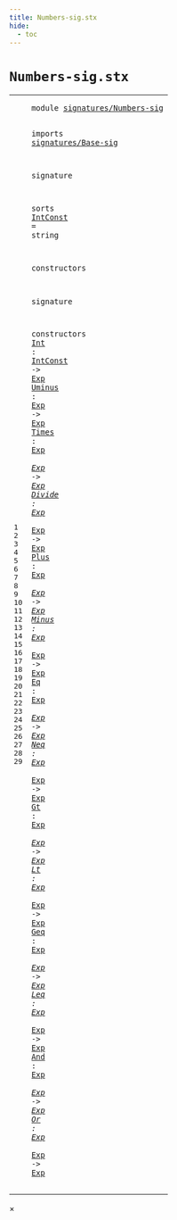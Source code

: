 ```yaml
---
title: Numbers-sig.stx
hide:
  - toc
---
```


# `Numbers-sig.stx`



[pdmosses/metaborg-tiger/org.metaborg.lang.tiger.statix/src-gen/statix/signatures/Numbers-sig.stx]: https://github.com/pdmosses/metaborg-tiger/blob/master/org.metaborg.lang.tiger.statix/src-gen/statix/signatures/Numbers-sig.stx "The source file on GitHub"

<div class="stx"><table class="highlighttable"><tbody><tr><td class="linenos"><div class="linenodiv"><pre><span></span>1
2
3
4
5
6
7
8
9
10
11
12
13
14
15
16
17
18
19
20
21
22
23
24
25
26
27
28
29
</pre></div></td>
<td class="code"><pre><code><span class="keyword">module</span> <a href="../Tiger-sig.stx/#signatures/Numbers-sig_11_3" id="signatures/Numbers-sig_1_8" title="a definition with a single reference"><span class="token sort_Id">signatures/Numbers-sig</span></a>

<span class="keyword">imports</span>
  <a href="../Base-sig.stx/#signatures/Base-sig_1_8" id="signatures/Base-sig_4_3" title="a reference to a single-file definition"><span class="token sort_Id">signatures/Base-sig</span></a>

<span class="keyword">signature</span>

  <span class="keyword">sorts</span>
    <span class="cons_SortAlias"><a href="#IntConst_16_11" id="IntConst_9_5" title="a definition with a single reference"><span class="token sort_Id">IntConst</span></a> <span class="operator">=</span> <span class="cons_StringSort"><span class="keyword">string</span></span></span>

  <span class="keyword">constructors</span>

<span class="keyword">signature</span>

  <span class="keyword">constructors</span>
    <span class="cons_OpDecl"><a href="../../../../trans/static-semantics.stx/#Int_366_16" id="Int_16_5" title="a definition with a single reference"><span class="token sort_Id">Int</span></a> <span class="operator">:</span> <span class="cons_SimpleSort"><a href="#IntConst_9_5" id="IntConst_16_11" title="a reference to a single-file definition"><span class="token sort_Id">IntConst</span></a></span> <span class="operator">-&gt;</span> <span class="cons_SimpleSort"><a href="../Base-sig.stx/#Exp_9_5" id="Exp_16_23" title="a reference to a single-file definition"><span class="token sort_Id">Exp</span></a></span></span>
    <span class="cons_OpDecl"><a href="../../../../trans/static-semantics.stx/#Uminus_371_16" id="Uminus_17_5" title="a definition with a single reference"><span class="token sort_Id">Uminus</span></a> <span class="operator">:</span> <span class="cons_SimpleSort"><a href="../Base-sig.stx/#Exp_9_5" id="Exp_17_14" title="a reference to a single-file definition"><span class="token sort_Id">Exp</span></a></span> <span class="operator">-&gt;</span> <span class="cons_SimpleSort"><a href="../Base-sig.stx/#Exp_9_5" id="Exp_17_21" title="a reference to a single-file definition"><span class="token sort_Id">Exp</span></a></span></span>
    <span class="cons_OpDecl"><a href="../../../../trans/static-semantics.stx/#Times_378_16" id="Times_18_5" title="a definition with a single reference"><span class="token sort_Id">Times</span></a> <span class="operator">:</span> <span class="cons_SimpleSort"><a href="../Base-sig.stx/#Exp_9_5" id="Exp_18_13" title="a reference to a single-file definition"><span class="token sort_Id">Exp</span></a></span> <span class="operator">*</span> <span class="cons_SimpleSort"><a href="../Base-sig.stx/#Exp_9_5" id="Exp_18_19" title="a reference to a single-file definition"><span class="token sort_Id">Exp</span></a></span> <span class="operator">-&gt;</span> <span class="cons_SimpleSort"><a href="../Base-sig.stx/#Exp_9_5" id="Exp_18_26" title="a reference to a single-file definition"><span class="token sort_Id">Exp</span></a></span></span>
    <span class="cons_OpDecl"><a href="../../../../trans/static-semantics.stx/#Divide_374_16" id="Divide_19_5" title="a definition with a single reference"><span class="token sort_Id">Divide</span></a> <span class="operator">:</span> <span class="cons_SimpleSort"><a href="../Base-sig.stx/#Exp_9_5" id="Exp_19_14" title="a reference to a single-file definition"><span class="token sort_Id">Exp</span></a></span> <span class="operator">*</span> <span class="cons_SimpleSort"><a href="../Base-sig.stx/#Exp_9_5" id="Exp_19_20" title="a reference to a single-file definition"><span class="token sort_Id">Exp</span></a></span> <span class="operator">-&gt;</span> <span class="cons_SimpleSort"><a href="../Base-sig.stx/#Exp_9_5" id="Exp_19_27" title="a reference to a single-file definition"><span class="token sort_Id">Exp</span></a></span></span>
    <span class="cons_OpDecl"><a href="../../../../trans/static-semantics.stx/#Plus_386_16" id="Plus_20_5" title="a definition with a single reference"><span class="token sort_Id">Plus</span></a> <span class="operator">:</span> <span class="cons_SimpleSort"><a href="../Base-sig.stx/#Exp_9_5" id="Exp_20_12" title="a reference to a single-file definition"><span class="token sort_Id">Exp</span></a></span> <span class="operator">*</span> <span class="cons_SimpleSort"><a href="../Base-sig.stx/#Exp_9_5" id="Exp_20_18" title="a reference to a single-file definition"><span class="token sort_Id">Exp</span></a></span> <span class="operator">-&gt;</span> <span class="cons_SimpleSort"><a href="../Base-sig.stx/#Exp_9_5" id="Exp_20_25" title="a reference to a single-file definition"><span class="token sort_Id">Exp</span></a></span></span>
    <span class="cons_OpDecl"><a href="../../../../trans/static-semantics.stx/#Minus_382_16" id="Minus_21_5" title="a definition with a single reference"><span class="token sort_Id">Minus</span></a> <span class="operator">:</span> <span class="cons_SimpleSort"><a href="../Base-sig.stx/#Exp_9_5" id="Exp_21_13" title="a reference to a single-file definition"><span class="token sort_Id">Exp</span></a></span> <span class="operator">*</span> <span class="cons_SimpleSort"><a href="../Base-sig.stx/#Exp_9_5" id="Exp_21_19" title="a reference to a single-file definition"><span class="token sort_Id">Exp</span></a></span> <span class="operator">-&gt;</span> <span class="cons_SimpleSort"><a href="../Base-sig.stx/#Exp_9_5" id="Exp_21_26" title="a reference to a single-file definition"><span class="token sort_Id">Exp</span></a></span></span>
    <span class="cons_OpDecl"><a href="../../../../trans/static-semantics.stx/#Eq_390_16" id="Eq_22_5" title="a definition with a single reference"><span class="token sort_Id">Eq</span></a> <span class="operator">:</span> <span class="cons_SimpleSort"><a href="../Base-sig.stx/#Exp_9_5" id="Exp_22_10" title="a reference to a single-file definition"><span class="token sort_Id">Exp</span></a></span> <span class="operator">*</span> <span class="cons_SimpleSort"><a href="../Base-sig.stx/#Exp_9_5" id="Exp_22_16" title="a reference to a single-file definition"><span class="token sort_Id">Exp</span></a></span> <span class="operator">-&gt;</span> <span class="cons_SimpleSort"><a href="../Base-sig.stx/#Exp_9_5" id="Exp_22_23" title="a reference to a single-file definition"><span class="token sort_Id">Exp</span></a></span></span>
    <span class="cons_OpDecl"><a href="../../../../trans/static-semantics.stx/#Neq_396_16" id="Neq_23_5" title="a definition with a single reference"><span class="token sort_Id">Neq</span></a> <span class="operator">:</span> <span class="cons_SimpleSort"><a href="../Base-sig.stx/#Exp_9_5" id="Exp_23_11" title="a reference to a single-file definition"><span class="token sort_Id">Exp</span></a></span> <span class="operator">*</span> <span class="cons_SimpleSort"><a href="../Base-sig.stx/#Exp_9_5" id="Exp_23_17" title="a reference to a single-file definition"><span class="token sort_Id">Exp</span></a></span> <span class="operator">-&gt;</span> <span class="cons_SimpleSort"><a href="../Base-sig.stx/#Exp_9_5" id="Exp_23_24" title="a reference to a single-file definition"><span class="token sort_Id">Exp</span></a></span></span>
    <span class="cons_OpDecl"><a href="../../../../trans/static-semantics.stx/#Gt_402_16" id="Gt_24_5" title="a definition with a single reference"><span class="token sort_Id">Gt</span></a> <span class="operator">:</span> <span class="cons_SimpleSort"><a href="../Base-sig.stx/#Exp_9_5" id="Exp_24_10" title="a reference to a single-file definition"><span class="token sort_Id">Exp</span></a></span> <span class="operator">*</span> <span class="cons_SimpleSort"><a href="../Base-sig.stx/#Exp_9_5" id="Exp_24_16" title="a reference to a single-file definition"><span class="token sort_Id">Exp</span></a></span> <span class="operator">-&gt;</span> <span class="cons_SimpleSort"><a href="../Base-sig.stx/#Exp_9_5" id="Exp_24_23" title="a reference to a single-file definition"><span class="token sort_Id">Exp</span></a></span></span>
    <span class="cons_OpDecl"><a href="../../../../trans/static-semantics.stx/#Lt_407_16" id="Lt_25_5" title="a definition with a single reference"><span class="token sort_Id">Lt</span></a> <span class="operator">:</span> <span class="cons_SimpleSort"><a href="../Base-sig.stx/#Exp_9_5" id="Exp_25_10" title="a reference to a single-file definition"><span class="token sort_Id">Exp</span></a></span> <span class="operator">*</span> <span class="cons_SimpleSort"><a href="../Base-sig.stx/#Exp_9_5" id="Exp_25_16" title="a reference to a single-file definition"><span class="token sort_Id">Exp</span></a></span> <span class="operator">-&gt;</span> <span class="cons_SimpleSort"><a href="../Base-sig.stx/#Exp_9_5" id="Exp_25_23" title="a reference to a single-file definition"><span class="token sort_Id">Exp</span></a></span></span>
    <span class="cons_OpDecl"><a href="../../../../trans/static-semantics.stx/#Geq_411_16" id="Geq_26_5" title="a definition with a single reference"><span class="token sort_Id">Geq</span></a> <span class="operator">:</span> <span class="cons_SimpleSort"><a href="../Base-sig.stx/#Exp_9_5" id="Exp_26_11" title="a reference to a single-file definition"><span class="token sort_Id">Exp</span></a></span> <span class="operator">*</span> <span class="cons_SimpleSort"><a href="../Base-sig.stx/#Exp_9_5" id="Exp_26_17" title="a reference to a single-file definition"><span class="token sort_Id">Exp</span></a></span> <span class="operator">-&gt;</span> <span class="cons_SimpleSort"><a href="../Base-sig.stx/#Exp_9_5" id="Exp_26_24" title="a reference to a single-file definition"><span class="token sort_Id">Exp</span></a></span></span>
    <span class="cons_OpDecl"><a href="../../../../trans/static-semantics.stx/#Leq_415_16" id="Leq_27_5" title="a definition with a single reference"><span class="token sort_Id">Leq</span></a> <span class="operator">:</span> <span class="cons_SimpleSort"><a href="../Base-sig.stx/#Exp_9_5" id="Exp_27_11" title="a reference to a single-file definition"><span class="token sort_Id">Exp</span></a></span> <span class="operator">*</span> <span class="cons_SimpleSort"><a href="../Base-sig.stx/#Exp_9_5" id="Exp_27_17" title="a reference to a single-file definition"><span class="token sort_Id">Exp</span></a></span> <span class="operator">-&gt;</span> <span class="cons_SimpleSort"><a href="../Base-sig.stx/#Exp_9_5" id="Exp_27_24" title="a reference to a single-file definition"><span class="token sort_Id">Exp</span></a></span></span>
    <span class="cons_OpDecl"><a href="../../../../trans/static-semantics.stx/#And_423_16" id="And_28_5" title="a definition with a single reference"><span class="token sort_Id">And</span></a> <span class="operator">:</span> <span class="cons_SimpleSort"><a href="../Base-sig.stx/#Exp_9_5" id="Exp_28_11" title="a reference to a single-file definition"><span class="token sort_Id">Exp</span></a></span> <span class="operator">*</span> <span class="cons_SimpleSort"><a href="../Base-sig.stx/#Exp_9_5" id="Exp_28_17" title="a reference to a single-file definition"><span class="token sort_Id">Exp</span></a></span> <span class="operator">-&gt;</span> <span class="cons_SimpleSort"><a href="../Base-sig.stx/#Exp_9_5" id="Exp_28_24" title="a reference to a single-file definition"><span class="token sort_Id">Exp</span></a></span></span>
    <span class="cons_OpDecl"><a href="../../../../trans/static-semantics.stx/#Or_419_16" id="Or_29_5" title="a definition with a single reference"><span class="token sort_Id">Or</span></a> <span class="operator">:</span> <span class="cons_SimpleSort"><a href="../Base-sig.stx/#Exp_9_5" id="Exp_29_10" title="a reference to a single-file definition"><span class="token sort_Id">Exp</span></a></span> <span class="operator">*</span> <span class="cons_SimpleSort"><a href="../Base-sig.stx/#Exp_9_5" id="Exp_29_16" title="a reference to a single-file definition"><span class="token sort_Id">Exp</span></a></span> <span class="operator">-&gt;</span> <span class="cons_SimpleSort"><a href="../Base-sig.stx/#Exp_9_5" id="Exp_29_23" title="a reference to a single-file definition"><span class="token sort_Id">Exp</span></a></span></span>
</code></pre></td></tr></tbody></table></div>

<div id="modal">
  <div id="modal-content">
    <span id="modal-close">&times;</span>
    <h2 id="modal-h2"></h2>
    <p  id="modal-p"></p>
    <ul id="modal-ul"></ul>
  </div>
</div>
